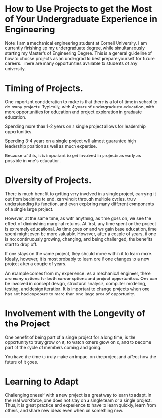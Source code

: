 # How to Use Projects to get the Most of Your Undergraduate Experience in Engineering

Note: I am a mechanical engineering student at Cornell University. I am currently finishing up my undergraduate degree, while simultaneously starting my Master's of Engineering Degree. This is a general guideline of how to choose projects as an undergrad to best prepare yourself for future careers. There are many opportunities available to students of any university. 

# Timing of Projects. 

One important consideration to make is that there is a lot of time in school to do many projects. Typically, with 4 years of undergraduate education, with more opportunities for education and project exploration in graduate education. 

Spending more than 1-2 years on a single project allows for leadership opportunities. 

Spending 3-4 years on a single project will almost guarantee high leadership position as well as much expertise. 

Because of this, it is important to get involved in projects as early as possible in one's education. 

# Diversity of Projects. 

There is much benefit to getting very involved in a single project, carrying it out from begining to end, carrying it through multiple cycles, truly understanding its function, and even exploring many different components of a single large project. 

However, at the same time, as with anything, as time goes on, we see the effect of diminishing marginal returns. At first, any time spent on the project is extremely educational. As time goes on and we gain base education, time spent might even be more valuable. However, after a couple of years, if one is not continuously growing, changing, and being challenged, the benefits start to drop off. 

If one stays on the same project, they should move within it to learn more. Ideally, however, it is most probably to learn ore if one changes to a new project after a couple of years. 

An example comes from my experience. As a mechanical engineer, there are many options for both career options and project opportunities. One can be involved in concept design, structural analysis, computer modeling, testing, and design iteration. It is important to change projects when one has not had exposure to more than one large area of opportunity. 

# Involvement with the Longevity of the Project

One benefit of being part of a single project for a long time, is the opportunity to truly grow on it, to watch others grow on it, and to become part of the cycle of members coming and going.

You have the time to truly make an impact on the project and affect how the future of it goes. 

# Learning to Adapt

Challenging oneself with a new project is a great way to learn to adapt. In the real workforce, one does not stay on a single team or a single project. Thus, it is great practice and experience to have to learn quickly, learn from others, and share new ideas even when on something new. 
